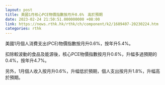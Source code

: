 ```yaml
---
layout: post
title: 美國1月核心PCE物價指數按月升0.6%　高於預期
date: 2023-02-24 21:50:51.000000000 +08:00
link: https://news.rthk.hk/rthk/ch/component/k2/1689407-20230224.htm
categories: rthk
---
```


美國1月個人消費支出(PCE)物價指數按月升0.6%，按年升5.4%。

扣除較波動的食品及能源後，核心PCE物價指數按月升0.6%，升幅多過預期的0.4%，按年升4.7%。

另外，1月個人收入按月升0.6%，升幅低於預期，個人支出按月升1.8%，升幅高於預期。
